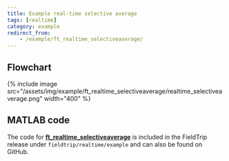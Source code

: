 ```yaml
---
title: Example real-time selective average
tags: [realtime]
category: example
redirect_from:
    - /example/ft_realtime_selectiveaverage/
---
```


## Flowchart

{% include image src="/assets/img/example/ft_realtime_selectiveaverage/realtime_selectiveaverage.png" width="400" %}

## MATLAB code

The code for **[ft_realtime_selectiveaverage](/reference/realtime/example/ft_realtime_selectiveaverage)** is included in the FieldTrip release under `fieldtrip/realtime/example` and can also be found on GitHub.
